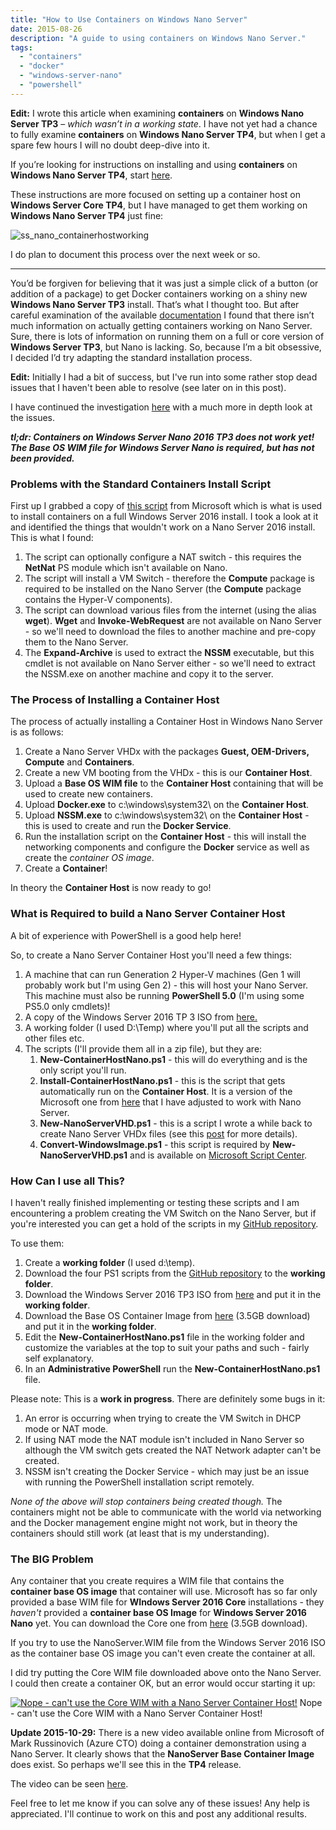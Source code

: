 ```yaml
---
title: "How to Use Containers on Windows Nano Server"
date: 2015-08-26
description: "A guide to using containers on Windows Nano Server."
tags:
  - "containers"
  - "docker"
  - "windows-server-nano"
  - "powershell"
---
```


**Edit:** I wrote this article when examining **containers** on **Windows Nano Server TP3** – _which wasn’t in a working state_. I have not yet had a chance to fully examine **containers** on **Windows Nano Server TP4**, but when I get a spare few hours I will no doubt deep-dive into it.

If you’re looking for instructions on installing and using **containers** on **Windows Nano Server TP4**, start [here](https://msdn.microsoft.com/en-us/virtualization/windowscontainers/deployment/deployment#nano).

These instructions are more focused on setting up a container host on **Windows Server Core TP4**, but I have managed to get them working on **Windows Nano Server TP4** just fine:

![ss_nano_containerhostworking](/assets/images/blog/ss_nano_containerhostworking.png)

I do plan to document this process over the next week or so.

* * *

You’d be forgiven for believing that it was just a simple click of a button (or addition of a package) to get Docker containers working on a shiny new **Windows Nano Server TP3** install. That’s what I thought too. But after careful examination of the available [documentation](https://msdn.microsoft.com/en-us/virtualization/windowscontainers/containers_welcome) I found that there isn’t much information on actually getting containers working on Nano Server. Sure, there is lots of information on running them on a full or core version of **Windows Server TP3**, but Nano is lacking. So, because I’m a bit obsessive, I decided I’d try adapting the standard installation process.

**Edit:** Initially I had a bit of success, but I've run into some rather stop dead issues that I haven't been able to resolve (see later on in this post).

I have continued the investigation [here](https://dscottraynsford.wordpress.com/2015/08/27/docker-and-containers-on-nano-server-continued/) with a much more in depth look at the issues.

_**tl;dr: Containers on Windows Server Nano 2016 TP3 does not work yet! The Base OS WIM file for Windows Server Nano is required, but has not been provided.**_

### Problems with the Standard Containers Install Script

First up I grabbed a copy of [this script](http://aka.ms/setupcontainers) from Microsoft which is what is used to install containers on a full Windows Server 2016 install. I took a look at it and identified the things that wouldn't work on a Nano Server 2016 install. This is what I found:

1. The script can optionally configure a NAT switch - this requires the **NetNat** PS module which isn't available on Nano.
2. The script will install a VM Switch - therefore the **Compute** package is required to be installed on the Nano Server (the **Compute** package contains the Hyper-V components).
3. The script can download various files from the internet (using the alias **wget**). **Wget** and **Invoke-WebRequest** are not available on Nano Server - so we'll need to download the files to another machine and pre-copy them to the Nano Server.
4. The **Expand-Archive** is used to extract the **NSSM** executable, but this cmdlet is not available on Nano Server either - so we'll need to extract the NSSM.exe on another machine and copy it to the server.

### The Process of Installing a Container Host

The process of actually installing a Container Host in Windows Nano Server is as follows:

1. Create a Nano Server VHDx with the packages **Guest, OEM-Drivers, Compute** and **Containers**.
2. Create a new VM booting from the VHDx - this is our **Container Host**.
3. Upload a **Base OS WIM file** to the **Container Host** containing that will be used to create new containers.
4. Upload **Docker.exe** to c:\\windows\\system32\\ on the **Container Host**.
5. Upload **NSSM.exe** to c:\\windows\\system32\\ on the **Container Host** - this is used to create and run the **Docker Service**.
6. Run the installation script on the **Container Host** - this will install the networking components and configure the **Docker** service as well as create the _container OS image_.
7. Create a **Container**!

In theory the **Container Host** is now ready to go!

### What is Required to build a Nano Server Container Host

A bit of experience with PowerShell is a good help here!

So, to create a Nano Server Container Host you'll need a few things:

1. A machine that can run Generation 2 Hyper-V machines (Gen 1 will probably work but I'm using Gen 2) - this will host your Nano Server. This machine must also be running **PowerShell 5.0** (I'm using some PS5.0 only cmdlets)!
2. A copy of the Windows Server 2016 TP 3 ISO from [here.](https://www.microsoft.com/en-us/evalcenter/evaluate-windows-server-technical-preview)
3. A working folder (I used D:\\Temp) where you'll put all the scripts and other files etc.
4. The scripts (I'll provide them all in a zip file), but they are:
    1. **New-ContainerHostNano.ps1** - this will do everything and is the only script you'll run.
    2. **Install-ContainerHostNano.ps1** - this is the script that gets automatically run on the **Container Host**. It is a version of the Microsoft one from [here](http://aka.ms/setupcontainers) that I have adjusted to work with Nano Server.
    3. **New-NanoServerVHD.ps1** - this is a script I wrote a while back to create Nano Server VHDx files (see this [post](https://dscottraynsford.wordpress.com/2015/05/08/install-windows-server-nano-the-easy-way/) for more details).
    4. **Convert-WindowsImage.ps1** \- this script is required by **New-NanoServerVHD.ps1** and is available on [Microsoft Script Center](https://gallery.technet.microsoft.com/scriptcenter/Convert-WindowsImageps1-0fe23a8f).

### How Can I use all This?

I haven't really finished implementing or testing these scripts and I am encountering a problem creating the VM Switch on the Nano Server, but if you're interested you can get a hold of the scripts in my [GitHub repository](https://github.com/PlagueHO/Powershell/tree/master/Install-ContainerHostNano/Install-ContainerHostNano).

To use them:

1. Create a **working folder** (I used d:\\temp).
2. Download the four PS1 scripts from the [GitHub repository](https://github.com/PlagueHO/Powershell/tree/master/Install-ContainerHostNano/Install-ContainerHostNano) to the **working folder**.
3. Download the Windows Server 2016 TP3 ISO from [here](https://www.microsoft.com/en-us/evalcenter/evaluate-windows-server-technical-preview) and put it in the **working folder**.
4. Download the Base OS Container Image from [here](http://aka.ms/ContainerOSImage) (3.5GB download) and put it in the **working folder**.
5. Edit the **New-ContainerHostNano.ps1** file in the working folder and customize the variables at the top to suit your paths and such - fairly self explanatory.
6. In an **Administrative PowerShell** run the **New-ContainerHostNano.ps1** file.

Please note: This is a **work in progress**. There are definitely some bugs in it:

1. An error is occurring when trying to create the VM Switch in DHCP mode or NAT mode.
2. If using NAT mode the NAT module isn't included in Nano Server so although the VM switch gets created the NAT Network adapter can't be created.
3. NSSM isn't creating the Docker Service - which may just be an issue with running the PowerShell installation script remotely.

_None of the above will stop containers being created though._ The containers might not be able to communicate with the world via networking and the Docker management engine might not work, but in theory the containers should still work (at least that is my understanding).

### The BIG Problem

Any container that you create requires a WIM file that contains the **container base OS image** that container will use. Microsoft has so far only provided a base WIM file for **WIndows Server 2016 Core** installations - they _haven't_ provided a **container base OS Image** for **Windows Server 2016 Nano** yet. You can download the Core one from [here](http://aka.ms/ContainerOSImage) (3.5GB download).

If you try to use the NanoServer.WIM file from the Windows Server 2016 ISO as the container base OS image you can't even create the container at all.

I did try putting the Core WIM file downloaded above onto the Nano Server. I could then create a container OK, but an error would occur starting it up:

[![Nope - can't use the Core WIM with a Nano Server Container Host!](/assets/images/blog/ss_nano_containerfromcore.png)](/assets/images/blog/ss_nano_containerfromcore.png)
Nope - can't use the Core WIM with a Nano Server Container Host!

**Update 2015-10-29:** There is a new video available online from Microsoft of Mark Russinovich (Azure CTO) doing a container demonstration using a Nano Server. It clearly shows that the **NanoServer Base Container Image** does exist. So perhaps we'll see this in the **TP4** release.

The video can be seen [here](https://youtu.be/YoA_MMlGPRc).

Feel free to let me know if you can solve any of these issues! Any help is appreciated. I'll continue to work on this and post any additional results.
